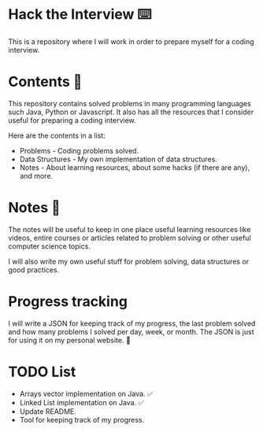 # Hack the Interview ⌨️
This is a repository where I will work in order to prepare myself for a coding interview.
# Contents 📜
This repository contains solved problems in many programming languages such Java, Python or Javascript. It also has all the resources that I consider useful for preparing a coding interview.

Here are the contents in a list:

- Problems - Coding problems solved.
- Data Structures - My own implementation of data structures.
- Notes - About learning resources, about some hacks (if there are any), and more.

# Notes 📝
The notes will be useful to keep in one place useful learning resources like videos, entire courses or articles related to problem solving or other useful computer science topics.

I will also write my own useful stuff for problem solving, data structures or good practices.

# Progress tracking
I will write a JSON for keeping track of my progress, the last problem solved and how many problems I solved per day, week, or month.
The JSON is just for using it on my personal website. 🙂

# TODO List

- Arrays vector implementation on Java. ✅
- Linked List implementation on Java. ✅
- Update README.
- Tool for keeping track of my progress.